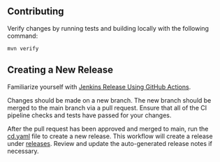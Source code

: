 ## Contributing

Verify changes by running tests and building locally with the following command:

```
mvn verify
```

## Creating a New Release

Familiarize yourself with [Jenkins Release Using GitHub Actions](https://www.jenkins.io/doc/developer/publishing/releasing-cd/).

Changes should be made on a new branch. The new branch should be merged to the main branch via a pull request. Ensure that all of the CI pipeline checks and tests have passed for your changes.

After the pull request has been approved and merged to main, run the [cd.yaml](https://github.com/jenkinsci/matlab-plugin/actions/workflows/cd.yaml) file to create a new release. This workflow will create a release under [releases](https://github.com/jenkinsci/matlab-plugin/releases). Review and update the auto-generated release notes if necessary.
